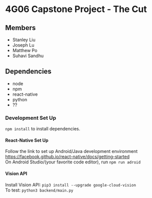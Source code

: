 # 4G06 Capstone Project - The Cut

## Members
- Stanley Liu
- Joseph Lu
- Matthew Po
- Suhavi Sandhu

## Dependencies
- node
- npm
- react-native
- python
- ??

### Development Set Up
`npm install` to install dependencies.
#### React-Native Set Up
Follow the link to set up Android/Java development environment \
https://facebook.github.io/react-native/docs/getting-started \
On Android Studio/(your favorite code editor), run `npm run adroid`
#### Vision API
Install Vision API: `pip3 install --upgrade google-cloud-vision`\
To test: `python3 backend/main.py`